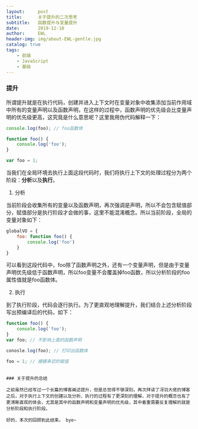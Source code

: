 ```yaml
---
layout:     post
title:      关于提升的二次思考
subtitle:   函数提升与变量提升
date:       2019-12-10
author:     EWL
header-img: img/about-EWL-gentle.jpg
catalog: true
tags:
    - 前端
    - JavaScript
    - 基础
---
```


### 提升

所谓提升就是在执行代码，创建并进入上下文时在变量对象中收集添加当前作用域中所有的变量声明以及函数声明，在这样的过程中，函数声明的优先级会比变量声明的优先级更高，这究竟是什么意思呢？这里我用伪代码解释一下：

```javascript
console.log(foo); // foo函数体

function foo() {
    console.log('foo');
}

var foo = 1;
```

当我们在全局环境去执行上面这段代码时，我们将执行上下文的处理过程分为两个阶段：**分析**以及**执行**。

1. 分析

当前阶段会收集所有的变量以及函数声明，再次强调是声明，所以不会包含赋值部分，赋值部分是执行阶段才会做的事，这里不能混淆概念。所以当前阶段，全局的变量对象如下：

```javascript
globalVO = {
    foo: function foo() {
        console.log('foo')
    }
}
```

可以看到这段代码中，foo除了函数声明之外，还有一个变量声明，但是由于变量声明优先级低于函数声明，所以foo变量不会覆盖掉foo函数，所以分析阶段的foo属性值就是foo函数体。

2. 执行

到了执行阶段，代码会逐行执行。为了更直观地理解提升，我们结合上述分析阶段写出预编译后的代码，如下：

```javascript
function foo() {
    console.log('foo');
}
var foo; // 不影响上面的函数声明

conosle.log(foo); // 打印出函数体

foo = 1; // 姗姗来迟的赋值
```

~~~~~~~~~~~~~~~~~~~~~~~~~~~~~~~~~~~~~~~~~~~~~~~~~~~~~~~~~split-line~~~~~~~~~~~~~~~~~~~~~~~~~~~~~~~~~~~~~~~~~~~~~~~~~~~~~~~~~

### 关于提升的总结

之前虽然已经写过一个长篇的博客阐述提升，但是总觉得不够深刻，再次拜读了冴羽大佬的博客之后，对于执行上下文的创建以及分析、执行的过程有了更深刻的理解，对于提升的概念也有了更清晰直观的体会，尤其是其中的函数声明和变量声明的优先级，其中着重需要反复理解的就是分析阶段和执行阶段。

好的，本次的回顾到此结束。 bye~

